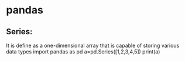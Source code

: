 # pandas
## Series:
It is define as a one-dimensional array that is capable of storing various data types
import pandas as pd
a=pd.Series([1,2,3,4,5])
print(a)
